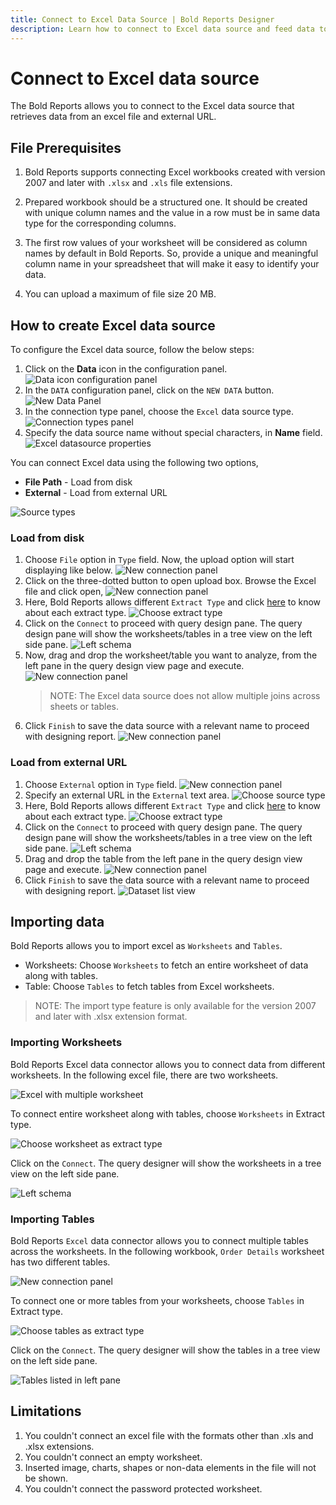 ```yaml
---
title: Connect to Excel Data Source | Bold Reports Designer
description: Learn how to connect to Excel data source and feed data to your RDL reports using Bold Reports Designer. The data source can be loaded from local disk and external URL file.
---
```


# Connect to Excel data source

The Bold Reports allows you to connect to the Excel data source that retrieves data from an excel file and external URL.

## File Prerequisites

1. Bold Reports supports connecting Excel workbooks created with version 2007 and later with `.xlsx` and `.xls` file extensions.

2. Prepared workbook should be a structured one. It should be created with unique column names and the value in a row must be in same data type for the corresponding columns.

3. The first row values of your worksheet will be considered as column names by default in Bold Reports. So, provide a unique and meaningful column name in your spreadsheet that will make it easy to identify your data.

4. You can upload a maximum of file size 20 MB.

## How to create Excel data source

To configure the Excel data source, follow the below steps:

1. Click on the **Data** icon in the configuration panel.
   ![Data icon configuration panel](/static/assets/on-premise/images/report-designer/manage-data/data-connectors/data-configuration-panel.png)
2. In the `DATA` configuration panel, click on the `NEW DATA` button.
   ![New Data Panel](/static/assets/on-premise/images/report-designer/manage-data/data-connectors/new-data-button.png)
3. In the connection type panel, choose the `Excel` data source type.
   ![Connection types panel](/static/assets/on-premise/images/report-designer/manage-data/excel-data-source/connection-types.png)
4. Specify the data source name without special characters, in **Name** field.
   ![Excel datasource properties](/static/assets/on-premise/images/report-designer/manage-data/excel-data-source/initial-panel.png)

You can connect Excel data using the following two options,

* **File Path** - Load from disk
* **External** - Load from external URL

![Source types](/static/assets/on-premise/images/report-designer/manage-data/excel-data-source/types.png)

### Load from disk

1. Choose `File` option in `Type` field. Now, the upload option will start displaying like below.
![New connection panel](/static/assets/on-premise/images/report-designer/manage-data/excel-data-source/file-upload-option.png)
2. Click on the three-dotted button to open upload box. Browse the Excel file and click open,
![New connection panel](/static/assets/on-premise/images/report-designer/manage-data/excel-data-source/browse-file.png)
3. Here, Bold Reports allows different `Extract Type` and click [here](./../../../manage-data/data-connectors/excel-data-source/#importing-data) to know about each extract type.
![Choose extract type](/static/assets/on-premise/images/report-designer/manage-data/excel-data-source/extract-type.png)
4. Click on the `Connect` to proceed with query design pane. The query design pane will show the worksheets/tables in a tree view on the left side pane.
![Left schema](/static/assets/on-premise/images/report-designer/manage-data/excel-data-source/excel-file-left-schema.png)
5. Now, drag and drop the worksheet/table you want to analyze, from the left pane in the query design view page and execute.
![New connection panel](/static/assets/on-premise/images/report-designer/manage-data/excel-data-source/execute-schema-file.png)
   > NOTE: The Excel data source does not allow multiple joins across sheets or tables.
6. Click `Finish` to save the data source with a relevant name to proceed with designing report.
![New connection panel](/static/assets/on-premise/images/report-designer/manage-data/excel-data-source/file-data-list.png)

### Load from external URL

1. Choose `External` option in `Type` field.
![New connection panel](/static/assets/on-premise/images/report-designer/manage-data/excel-data-source/external-type.png)
2. Specify an external URL in the `External` text area.
![Choose source type](/static/assets/on-premise/images/report-designer/manage-data/excel-data-source/specify-web-service.png)
3. Here, Bold Reports allows different `Extract Type` and click [here](./../../../manage-data/data-connectors/excel-data-source/#importing-data) to know about each extract type.
![Choose extract type](/static/assets/on-premise/images/report-designer/manage-data/excel-data-source/extract-type.png)
4. Click on the `Connect` to proceed with query design pane. The query design pane will show the worksheets/tables in a tree view on the left side pane.
![Left schema](/static/assets/on-premise/images/report-designer/manage-data/excel-data-source/excel-file-left-schema.png)
5. Drag and drop the table from the left pane in the query design view page and execute.
![New connection panel](/static/assets/on-premise/images/report-designer/manage-data/excel-data-source/execute-schema-file.png)
6. Click `Finish` to save the data source with a relevant name to proceed with designing report.
![Dataset list view](/static/assets/on-premise/images/report-designer/manage-data/excel-data-source/file-data-list.png)

## Importing data

Bold Reports allows you to import excel as `Worksheets` and `Tables`.

* Worksheets: Choose `Worksheets` to fetch an entire worksheet of data along with tables.
* Table: Choose `Tables` to fetch tables from Excel worksheets.

> NOTE: The import type feature is only available for the version 2007 and later with .xlsx extension format.

### Importing Worksheets

Bold Reports Excel data connector allows you to connect data from different worksheets. In the following excel file, there are two worksheets.

![Excel with multiple worksheet](/static/assets/on-premise/images/report-designer/manage-data/excel-data-source/multiple-worksheet.png)

To connect entire worksheet along with tables, choose `Worksheets` in Extract type.

![Choose worksheet as extract type](/static/assets/on-premise/images/report-designer/manage-data/excel-data-source/choose-worksheet-type.png)

Click on the `Connect`. The query designer will show the worksheets in a tree view on the left side pane.

![Left schema](/static/assets/on-premise/images/report-designer/manage-data/excel-data-source/excel-file-left-schema.png)

### Importing Tables

Bold Reports `Excel` data connector allows you to connect multiple tables across the worksheets. In the following workbook, `Order Details` worksheet has two different tables.

![New connection panel](/static/assets/on-premise/images/report-designer/manage-data/excel-data-source/spreadsheet-tables.png)

To connect one or more tables from your worksheets, choose `Tables` in Extract type.

![Choose tables as extract type](/static/assets/on-premise/images/report-designer/manage-data/excel-data-source/choose-table-type.png)

Click on the `Connect`. The query designer will show the tables in a tree view on the left side pane.

![Tables listed in left pane](/static/assets/on-premise/images/report-designer/manage-data/excel-data-source/tables-list.png)

## Limitations

1. You couldn't connect an excel file with the formats other than .xls and .xlsx extensions.
2. You couldn't connect an empty worksheet.
3. Inserted image, charts, shapes or non-data elements in the file will not be shown.
4. You couldn't connect the password protected worksheet.